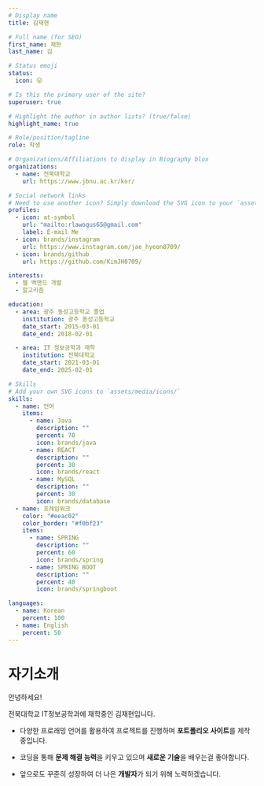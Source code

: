 ```yaml
---
# Display name
title: 김재현

# Full name (for SEO)
first_name: 재현
last_name: 김

# Status emoji
status:
  icon: 😛

# Is this the primary user of the site?
superuser: true

# Highlight the author in author lists? (true/false)
highlight_name: true

# Role/position/tagline
role: 학생

# Organizations/Affiliations to display in Biography blox
organizations:
  - name: 전북대학교
    url: https://www.jbnu.ac.kr/kor/

# Social network links
# Need to use another icon? Simply download the SVG icon to your `assets/media/icons/` folder.
profiles:
  - icon: at-symbol
    url: "mailto:rlawogus65@gmail.com"
    label: E-mail Me
  - icon: brands/instagram
    url: https://www.instagram.com/jae_hyeon0709/
  - icon: brands/github
    url: https://github.com/KimJH0709/

interests:
  - 웹 백앤드 개발
  - 알고리즘

education:
  - area: 광주 동성고등학교 졸업
    institution: 광주 동성고등학교
    date_start: 2015-03-01
    date_end: 2018-02-01

  - area: IT 정보공학과 재학
    institution: 전북대학교
    date_start: 2021-03-01
    date_end: 2025-02-01

# Skills
# Add your own SVG icons to `assets/media/icons/`
skills:
  - name: 언어
    items:
      - name: Java
        description: ""
        percent: 70
        icon: brands/java
      - name: REACT
        description: ""
        percent: 30
        icon: brands/react
      - name: MySQL
        description: ""
        percent: 30
        icon: brands/database
  - name: 프레임워크
    color: "#eeac02"
    color_border: "#f0bf23"
    items:
      - name: SPRING
        description: ""
        percent: 60
        icon: brands/spring
      - name: SPRING BOOT
        description: ""
        percent: 40
        icon: brands/springboot

languages:
  - name: Korean
    percent: 100
  - name: English
    percent: 50
---
```


# 자기소개

안녕하세요!

전북대학교 IT정보공학과에 재학중인 김재현입니다.

- 다양한 프로래밍 언어를 활용하여 프로젝트를 진행하며 **포트폴리오 사이트**를 제작 중입니다.

- 코딩을 통해 **문제 해결 능력**을 키우고 있으며 **새로운 기술**을 배우는걸 좋아합니다.

- 앞으로도 꾸준히 성장하여 더 나은 **개발자**가 되기 위해 노력하겠습니다.
